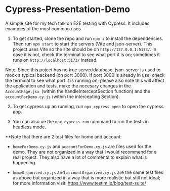 # Cypress-Presentation-Demo
A simple site for my tech talk on E2E testing with Cypress. It includes examples of the most common uses.

1. To get started, clone the repo and run `npm i` to install the dependencies. Then run `npm start` to start the servers (Vite and json-server). This project uses Vite so the site should be on `http://127.0.0.1:5173/`.
In case it is not, check the terminal to see what port it is on; sometimes it runs on `http://localhost:5173/` instead.

Note: Since this poject has no true server/database, json-server is used to mock a typical backend (on port 3000). If port 3000 is already in use, check the terminal to see what port it is running on; please also note this will affect the application and tests, make the necesary changes in the `AccountPage.jsx `(within the handleInterceptSection function) and the `accountForDemo.cy.js` (within the intercepting Section).

2. To get cypress up an running, run `npx cypress open` to open the cypress app. 

3. You can also ue the `npx cypress run` command to run the tests in headless mode.

**Note that there are 2 test files for home and account: 
  - `homeForDemo.cy.js` and `accountForDemo.cy.js` are files used for the demo. They are not organized in a way that I would recommend for a real project. They also have a lot of comments to explain what is happening.

  - `homeOrganized.cy.js` and `accountOrganized.cy.js` are the same test files as above but organized in a way that is more realistic but still not ideal; for more information visit: https://www.testim.io/blog/test-suite/